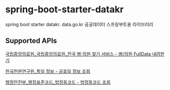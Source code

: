 # spring-boot-starter-datakr
spring boot starter datakr. data.go.kr 공공데이터 스프링부트용 라이브러리

## Supported APIs
[국립중앙의료원_국립중앙의료원_전국 병·의원 찾기 서비스 - 병/의원 FullData 내려받기](https://www.data.go.kr/tcs/dss/selectApiDataDetailView.do?publicDataPk=15000736)

[한국천문연구원_특일 정보 - 공휴일 정보 조회](https://www.data.go.kr/tcs/dss/selectApiDataDetailView.do?publicDataPk=15012690)

[행정안전부_행정표준코드_법정동코드 - 법정동코드 조회](https://www.data.go.kr/data/15077871/openapi.do?recommendDataYn=Y)